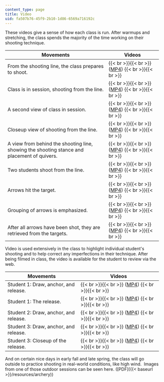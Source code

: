```yaml
---
content_type: page
title: Video
uid: fa507b76-45f9-2b10-1d86-6569a716192c
---
```


These videos give a sense of how each class is run. After warmups and stretching, the class spends the majority of the time working on their shooting technique. 

| Movements | Videos |
| --- | --- |
| From the shooting line, the class prepares to shoot. |  {{< br >}}{{< br >}} ([MP4](http://archive.org/download/MITPE.730S06/MOV0C3-220k_512kb.mp4)) {{< br >}}{{< br >}}  |
| Class is in session, shooting from the line. |  {{< br >}}{{< br >}} ([MP4](http://www.archive.org/download/MITPE.730S06/MOV0C2-220k_512kb.mp4)) {{< br >}}{{< br >}}  |
| A second view of class in session. |  {{< br >}}{{< br >}} ([MP4](http://www.archive.org/download/MITPE.730S06/MOV0B1-220k_512kb.mp4)) {{< br >}}{{< br >}}  |
| Closeup view of shooting from the line. |  {{< br >}}{{< br >}} ([MP4](http://www.archive.org/download/MITPE.730S06/MOV0C7-220k_512kb.mp4)) {{< br >}}{{< br >}}  |
| A view from behind the shooting line, showing the shooting stance and placement of quivers. |  {{< br >}}{{< br >}} ([MP4](http://www.archive.org/download/MITPE.730S06/MOV0C6-220k_512kb.mp4)) {{< br >}}{{< br >}}  |
| Two students shoot from the line. |  {{< br >}}{{< br >}} ([MP4](http://www.archive.org/download/MITPE.730S06/MOV0C1-220k_512kb.mp4)) {{< br >}}{{< br >}}  |
| Arrows hit the target. |  {{< br >}}{{< br >}} ([MP4](http://www.archive.org/download/MITPE.730S06/MOV0B6-220k_512kb.mp4)) {{< br >}}{{< br >}}  |
| Grouping of arrows is emphasized. |  {{< br >}}{{< br >}} ([MP4](http://www.archive.org/download/MITPE.730S06/MOV0B7-220k_512kb.mp4)) {{< br >}}{{< br >}}  |
| After all arrows have been shot, they are retrieved from the targets. |  {{< br >}}{{< br >}} ([MP4](http://www.archive.org/download/MITPE.730S06/MOV0D8-220k_512kb.mp4)) {{< br >}}{{< br >}}  

Video is used extensively in the class to highlight individual student's shooting and to help correct any imperfections in their technique. After being filmed in class, the video is available for the student to review via the web.

| Movements | Videos |
| --- | --- |
| Student 1: Draw, anchor, and release. |  {{< br >}}{{< br >}} ([MP4](http://www.archive.org/download/MITPE.730S06/MOV0BB-220k_512kb.mp4)) {{< br >}}{{< br >}}  |
| Student 1: The release. |  {{< br >}}{{< br >}} ([MP4](http://archive.org/download/MITPE.730S06/MOV0B2-220k_512kb.mp4)) {{< br >}}{{< br >}}  |
| Student 2: Draw, anchor, and release. |  {{< br >}}{{< br >}} ([MP4](http://www.archive.org/download/MITPE.730S06/MOV0CD-220k_512kb.mp4)) {{< br >}}{{< br >}}  |
| Student 3: Draw, anchor, and release. |  {{< br >}}{{< br >}} ([MP4](http://www.archive.org/download/MITPE.730S06/MOV0D1-220k_512kb.mp4)) {{< br >}}{{< br >}}  |
| Student 3: Closeup of the release. |  {{< br >}}{{< br >}} ([MP4](http://www.archive.org/download/MITPE.730S06/MOV0D2-220k_512kb.mp4)) {{< br >}}{{< br >}}  

And on certain nice days in early fall and late spring, the class will go outside to practice shooting in real-world conditions, like high wind.  Images from one of those outdoor sessions can be seen here. ([PDF]({{< baseurl >}}/resources/archery))